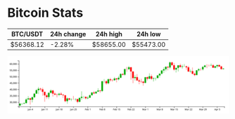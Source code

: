 # Bitcoin Stats

BTC/USDT|24h change|24h high|24h low|
|---|---|---|---|
|$56368.12|-2.28%|$58655.00|$55473.00|

<img src="./chart.svg">
